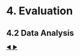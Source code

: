 # 4. Evaluation
## 4.2 Data Analysis

[:arrow_backward: ](https://github.com/hhzsmartlab/iowash/blob/master/03_Experimentation/4.1_Validation.md)[:arrow_forward: ](https://github.com/hhzsmartlab/iowash/blob/master/04_Evaluation/4.3_Conclusions.md)
